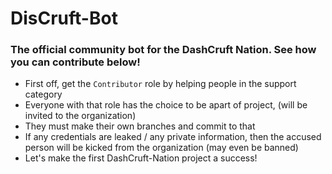 # DisCruft-Bot
### The official community bot for the DashCruft Nation. See how you can contribute below!
- First off, get the `Contributor` role by helping people in the support category
- Everyone with that role has the choice to be apart of project, (will be invited to the organization)
- They must make their own branches and commit to that
- If any credentials are leaked / any private information, then the accused person will be kicked from the organization (may even be banned)
- Let's make the first DashCruft-Nation project a success!
